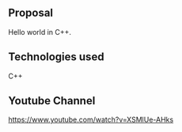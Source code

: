 
Proposal
-----------------------------------------------------------------------------------------
Hello world in C++.

Technologies used
-----------------------------------------------------------------------------------------
C++

Youtube Channel
-----------------------------------------------------------------------------------------
https://www.youtube.com/watch?v=XSMlUe-AHks
